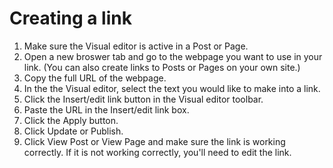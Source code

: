 # Creating a link

1. Make sure the Visual editor is active in a Post or Page.
2. Open a new broswer tab and go to the webpage you want to use in your link. (You can also create links to Posts or Pages on your own site.)
3. Copy the full URL of the webpage.
4. In the the Visual editor, select the text you would like to make into a link.
5. Click the Insert/edit link button in the Visual editor toolbar.
6. Paste the URL in the Insert/edit link box.
7. Click the Apply button.
8. Click Update or Publish.
9. Click View Post or View Page and make sure the link is working correctly. If it is not working correctly, you'll need to edit the link.
